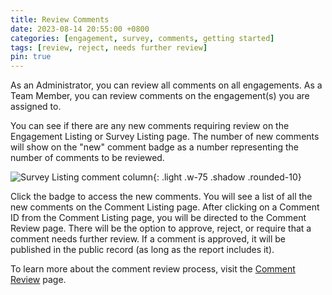```yaml
---
title: Review Comments
date: 2023-08-14 20:55:00 +0800
categories: [engagement, survey, comments, getting started]
tags: [review, reject, needs further review]
pin: true
---
```

As an Administrator, you can review all comments on all engagements. As a Team Member, you can review comments on the engagement(s) you are assigned to. 

You can see if there are any new comments requiring review on the Engagement Listing or Survey Listing page. The number of new comments will show on the "new" comment badge as a number representing the number of comments to be reviewed. 

![Survey Listing comment column](/assets/UserGuideImages/Images/review-comments/survey-listing-new-comment.png){: .light .w-75 .shadow .rounded-10}

Click the badge to access the new comments. You will see a list of all the new comments on the Comment Listing page. After clicking on a Comment ID from the Comment Listing page, you will be directed to the Comment Review page. There will be the option to approve, reject, or require that a comment needs further review. If a comment is approved, it will be published in the public record (as long as the report includes it). 

To learn more about the comment review process, visit the [Comment Review](/met-guide/posts/comment-review-page/) page.
